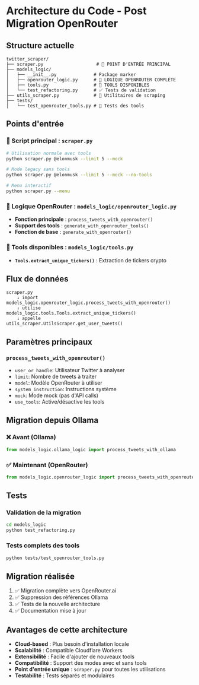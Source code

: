 # Architecture du Code - Post Migration OpenRouter

## Structure actuelle

```
twitter_scraper/
├── scraper.py                    # 🎯 POINT D'ENTRÉE PRINCIPAL
├── models_logic/
│   ├── __init__.py              # Package marker
│   ├── openrouter_logic.py      # 🧠 LOGIQUE OPENROUTER COMPLÈTE
│   ├── tools.py                 # 🔧 TOOLS DISPONIBLES
│   └── test_refactoring.py      # ✅ Tests de validation
├── utils_scraper.py             # 📡 Utilitaires de scraping
├── tests/
│   └── test_openrouter_tools.py # 🧪 Tests des tools
```

## Points d'entrée

### 🎯 Script principal : `scraper.py`
```bash
# Utilisation normale avec tools
python scraper.py @elonmusk --limit 5 --mock

# Mode legacy sans tools
python scraper.py @elonmusk --limit 5 --mock --no-tools

# Menu interactif
python scraper.py --menu
```

### 🧠 Logique OpenRouter : `models_logic/openrouter_logic.py`
- **Fonction principale** : `process_tweets_with_openrouter()`
- **Support des tools** : `generate_with_openrouter_tools()`
- **Fonction de base** : `generate_with_openrouter()`

### 🔧 Tools disponibles : `models_logic/tools.py`
- **`Tools.extract_unique_tickers()`** : Extraction de tickers crypto

## Flux de données

```
scraper.py 
    ↓ import
models_logic.openrouter_logic.process_tweets_with_openrouter()
    ↓ utilise
models_logic.tools.Tools.extract_unique_tickers()
    ↓ appelle
utils_scraper.UtilsScraper.get_user_tweets()
```

## Paramètres principaux

### `process_tweets_with_openrouter()`
- `user_or_handle`: Utilisateur Twitter à analyser
- `limit`: Nombre de tweets à traiter
- `model`: Modèle OpenRouter à utiliser
- `system_instruction`: Instructions système
- `mock`: Mode mock (pas d'API calls)
- `use_tools`: Active/désactive les tools

## Migration depuis Ollama

### ❌ Avant (Ollama)
```python
from models_logic.ollama_logic import process_tweets_with_ollama
```

### ✅ Maintenant (OpenRouter)
```python
from models_logic.openrouter_logic import process_tweets_with_openrouter
```

## Tests

### Validation de la migration
```bash
cd models_logic
python test_refactoring.py
```

### Tests complets des tools
```bash
python tests/test_openrouter_tools.py
```

## Migration réalisée

1. ✅ Migration complète vers OpenRouter.ai
2. ✅ Suppression des références Ollama
3. ✅ Tests de la nouvelle architecture
4. ✅ Documentation mise à jour

## Avantages de cette architecture

- **Cloud-based** : Plus besoin d'installation locale
- **Scalabilité** : Compatible Cloudflare Workers
- **Extensibilité** : Facile d'ajouter de nouveaux tools
- **Compatibilité** : Support des modes avec et sans tools
- **Point d'entrée unique** : `scraper.py` pour toutes les utilisations
- **Testabilité** : Tests séparés et modulaires
